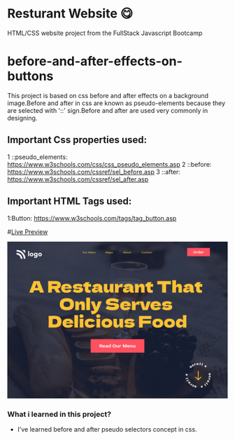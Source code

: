 # Resturant Website 😋
 HTML/CSS website project from the FullStack Javascript Bootcamp 
 
 # before-and-after-effects-on-buttons
This project is based on css before and after effects on a background image.Before and after in css are known as pseudo-elements because they are selected with '::' sign.Before and after are used very commonly in designing.


## Important Css properties used:

1 ::pseudo_elements:
https://www.w3schools.com/css/css_pseudo_elements.asp
2 ::before:
https://www.w3schools.com/cssref/sel_before.asp
3 ::after:
https://www.w3schools.com/cssref/sel_after.asp

## Important HTML Tags used:

1:Button:
https://www.w3schools.com/tags/tag_button.asp

#[Live Preview](https://jaydev-live-project-02.netlify.app/)
 
![screenshot](./2.png)



### What i learned in this project?

* I've learned before and after pseudo selectors concept in css.
